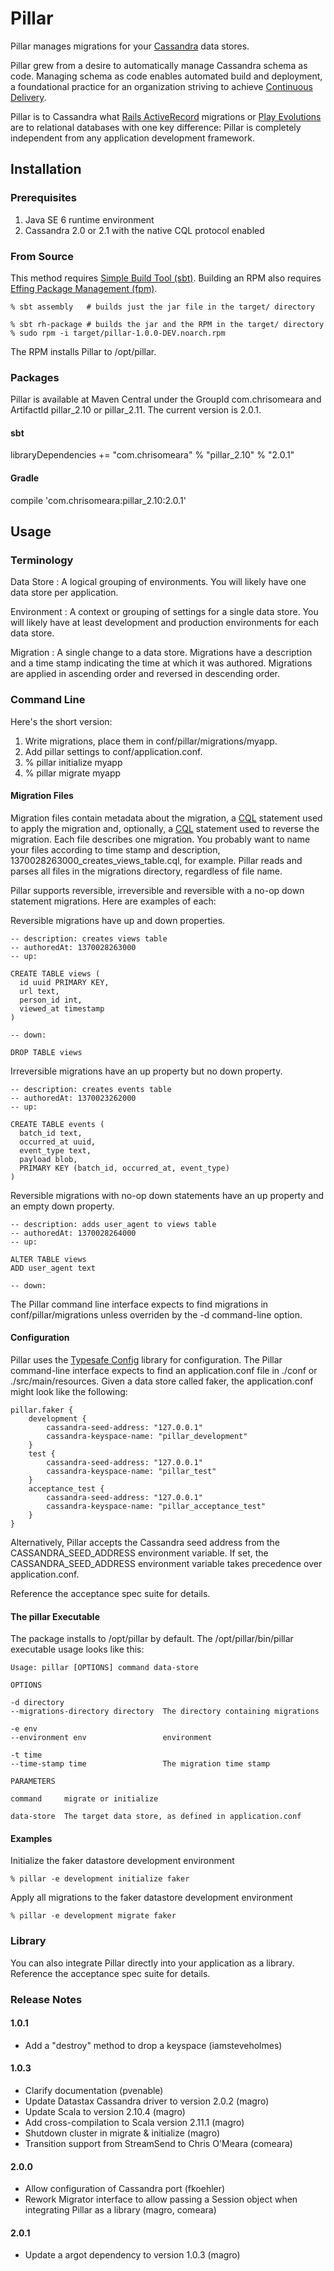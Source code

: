 # Pillar

Pillar manages migrations for your [Cassandra][cassandra] data stores.

[cassandra]:http://cassandra.apache.org

Pillar grew from a desire to automatically manage Cassandra schema as code. Managing schema as code enables automated
build and deployment, a foundational practice for an organization striving to achieve [Continuous Delivery][cd].

Pillar is to Cassandra what [Rails ActiveRecord][ar] migrations or [Play Evolutions][evolutions] are to relational
databases with one key difference: Pillar is completely independent from any application development framework.

[cd]:http://en.wikipedia.org/wiki/Continuous_delivery
[ar]:https://github.com/rails/rails/tree/master/activerecord
[evolutions]:http://www.playframework.com/documentation/2.0/Evolutions

## Installation

### Prerequisites

1. Java SE 6 runtime environment
1. Cassandra 2.0 or 2.1 with the native CQL protocol enabled

### From Source

This method requires [Simple Build Tool (sbt)][sbt].
Building an RPM also requires [Effing Package Management (fpm)][fpm].

    % sbt assembly   # builds just the jar file in the target/ directory

    % sbt rh-package # builds the jar and the RPM in the target/ directory
    % sudo rpm -i target/pillar-1.0.0-DEV.noarch.rpm

The RPM installs Pillar to /opt/pillar.

[sbt]:http://www.scala-sbt.org
[fpm]:https://github.com/jordansissel/fpm

### Packages

Pillar is available at Maven Central under the GroupId com.chrisomeara and ArtifactId pillar_2.10 or pillar_2.11. The current version is 2.0.1.

#### sbt

  libraryDependencies += "com.chrisomeara" % "pillar_2.10" % "2.0.1"

#### Gradle

  compile 'com.chrisomeara:pillar_2.10:2.0.1'

## Usage

### Terminology

Data Store
: A logical grouping of environments. You will likely have one data store per application.

Environment
: A context or grouping of settings for a single data store. You will likely have at least development and production
environments for each data store.

Migration
: A single change to a data store. Migrations have a description and a time stamp indicating the time at which it was
authored. Migrations are applied in ascending order and reversed in descending order.

### Command Line

Here's the short version:

  1. Write migrations, place them in conf/pillar/migrations/myapp.
  1. Add pillar settings to conf/application.conf.
  1. % pillar initialize myapp
  1. % pillar migrate myapp

#### Migration Files

Migration files contain metadata about the migration, a [CQL][cql] statement used to apply the migration and,
optionally, a [CQL][cql] statement used to reverse the migration. Each file describes one migration. You probably
want to name your files according to time stamp and description, 1370028263000_creates_views_table.cql, for example.
Pillar reads and parses all files in the migrations directory, regardless of file name.

[cql]:http://cassandra.apache.org/doc/cql3/CQL.html

Pillar supports reversible, irreversible and reversible with a no-op down statement migrations. Here are examples of
each:

Reversible migrations have up and down properties.

    -- description: creates views table
    -- authoredAt: 1370028263000
    -- up:

    CREATE TABLE views (
      id uuid PRIMARY KEY,
      url text,
      person_id int,
      viewed_at timestamp
    )

    -- down:

    DROP TABLE views

Irreversible migrations have an up property but no down property.

    -- description: creates events table
    -- authoredAt: 1370023262000
    -- up:

    CREATE TABLE events (
      batch_id text,
      occurred_at uuid,
      event_type text,
      payload blob,
      PRIMARY KEY (batch_id, occurred_at, event_type)
    )

Reversible migrations with no-op down statements have an up property and an empty down property.

    -- description: adds user_agent to views table
    -- authoredAt: 1370028264000
    -- up:

    ALTER TABLE views
    ADD user_agent text

    -- down:

The Pillar command line interface expects to find migrations in conf/pillar/migrations unless overriden by the
-d command-line option.

#### Configuration

Pillar uses the [Typesafe Config][typesafeconfig] library for configuration. The Pillar command-line interface expects
to find an application.conf file in ./conf or ./src/main/resources. Given a data store called faker, the
application.conf might look like the following:

    pillar.faker {
        development {
            cassandra-seed-address: "127.0.0.1"
            cassandra-keyspace-name: "pillar_development"
        }
        test {
            cassandra-seed-address: "127.0.0.1"
            cassandra-keyspace-name: "pillar_test"
        }
        acceptance_test {
            cassandra-seed-address: "127.0.0.1"
            cassandra-keyspace-name: "pillar_acceptance_test"
        }
    }

[typesafeconfig]:https://github.com/typesafehub/config

Alternatively, Pillar accepts the Cassandra seed address from the CASSANDRA_SEED_ADDRESS environment variable. If set,
the CASSANDRA_SEED_ADDRESS environment variable takes precedence over application.conf.

Reference the acceptance spec suite for details.

#### The pillar Executable

The package installs to /opt/pillar by default. The /opt/pillar/bin/pillar executable usage looks like this:

    Usage: pillar [OPTIONS] command data-store

    OPTIONS

    -d directory
    --migrations-directory directory  The directory containing migrations

    -e env
    --environment env                 environment

    -t time
    --time-stamp time                 The migration time stamp

    PARAMETERS

    command     migrate or initialize

    data-store  The target data store, as defined in application.conf

#### Examples

Initialize the faker datastore development environment

    % pillar -e development initialize faker

Apply all migrations to the faker datastore development environment

    % pillar -e development migrate faker

### Library

You can also integrate Pillar directly into your application as a library.
Reference the acceptance spec suite for details.

### Release Notes

#### 1.0.1

* Add a "destroy" method to drop a keyspace (iamsteveholmes)

#### 1.0.3

* Clarify documentation (pvenable)
* Update Datastax Cassandra driver to version 2.0.2 (magro)
* Update Scala to version 2.10.4 (magro)
* Add cross-compilation to Scala version 2.11.1 (magro)
* Shutdown cluster in migrate & initialize (magro)
* Transition support from StreamSend to Chris O'Meara (comeara)

#### 2.0.0

* Allow configuration of Cassandra port (fkoehler)
* Rework Migrator interface to allow passing a Session object when integrating Pillar as a library (magro, comeara)

#### 2.0.1

* Update a argot dependency to version 1.0.3 (magro)

